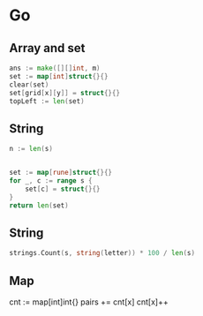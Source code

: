 # Go


## Array and set
```go
ans := make([][]int, m)
set := map[int]struct{}{}
clear(set)
set[grid[x][y]] = struct{}{}
topLeft := len(set)
```

## String
```go
n := len(s)


set := map[rune]struct{}{}
for _, c := range s {
    set[c] = struct{}{}
}
return len(set)

```

## String

```go
strings.Count(s, string(letter)) * 100 / len(s)

```

## Map

cnt := map[int]int{}
pairs += cnt[x]
cnt[x]++